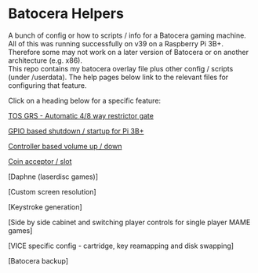 # Batocera Helpers
A bunch of config or how to scripts / info for a Batocera gaming machine.  All of this was running successfully on v39 on a Raspberry Pi 3B+.  Therefore some may not work on a later version of Batocera or on another architecture (e.g. x86).  
This repo contains my batocera overlay file plus other config / scripts (under /userdata).  The help pages below link to the relevant files for configuring that feature.  

Click on a heading below for a specific feature:  

[TOS GRS - Automatic 4/8 way restrictor gate](https://github.com/DaveBullet1050/BatoceraHelpers/blob/main/README/TOS_GRS_Switch%20README.md#tos-grs---automatic-48-way-restrictor-gate)

[GPIO based shutdown / startup for Pi 3B+](https://github.com/DaveBullet1050/BatoceraHelpers/blob/main/README/PowerOffOn%20README.md#gpio-based-shutdown--startup-for-pi-3b)

[Controller based volume up / down](https://github.com/DaveBullet1050/BatoceraHelpers/blob/main/README/VolumeUpDown%20README.md#controller-based-volume-up--down)

[Coin acceptor / slot](https://github.com/DaveBullet1050/BatoceraHelpers/blob/main/README/CoinAcceptor%20README.md#coin-acceptor--slot)

[Daphne (laserdisc games)]

[Custom screen resolution]

[Keystroke generation]

[Side by side cabinet and switching player controls for single player MAME games]

[VICE specific config - cartridge, key reamapping and disk swapping]

[Batocera backup]

